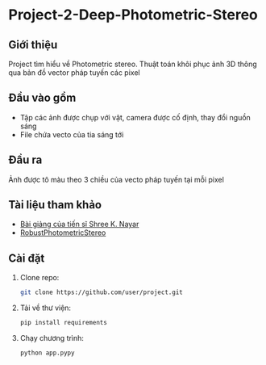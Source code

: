 # Project-2-Deep-Photometric-Stereo

## Giới thiệu
Project tìm hiểu về Photometric stereo. Thuật toán khôi phục ảnh 3D thông qua bản đồ vector pháp tuyến các pixel

## Đầu vào gồm
- Tập các ảnh được chụp với vật, camera được cố định, thay đổi nguồn sáng
- File chứa vecto của tia sáng tới

## Đầu ra
Ảnh được tô màu theo 3 chiều của vecto pháp tuyến tại mỗi pixel

## Tài liệu tham khảo
- [Bài giảng của tiến sĩ Shree K. Nayar](https://www.youtube.com/watch?v=BEGMPLcnM2Q&list=PL2zRqk16wsdpyQNZ6WFlGQtDICpzzQ925)
- [RobustPhotometricStereo](https://github.com/yasumat/RobustPhotometricStereo/)

## Cài đặt
1. Clone repo:
   ```sh
   git clone https://github.com/user/project.git
2. Tải về thư viện:
    ```sh
    pip install requirements
3. Chạy chương trình:
    ```sh
    python app.pypy



